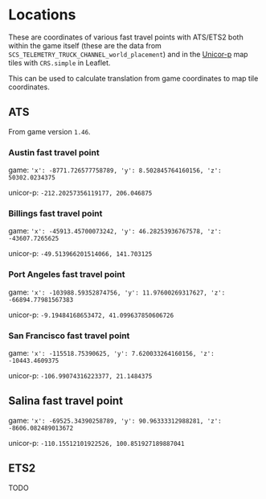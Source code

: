 # Locations

These are coordinates of various fast travel points with ATS/ETS2 both within the game itself
(these are the data from ``SCS_TELEMETRY_TRUCK_CHANNEL_world_placement``) and in the [Unicor-p](https://github.com/Unicor-p/SCS_Map_Tiles)
map tiles with ``CRS.simple`` in Leaflet.

This can be used to calculate translation from game coordinates to map tile coordinates.

## ATS

From game version ``1.46``.

### Austin fast travel point
game: ``'x': -8771.726577758789, 'y': 8.502845764160156, 'z': 50302.0234375``

unicor-p: ``-212.20257356119177, 206.046875``

### Billings fast travel point
game: ``'x': -45913.45700073242, 'y': 46.28253936767578, 'z': -43607.7265625``

unicor-p: ``-49.513966201514066, 141.703125``

### Port Angeles fast travel point
game: ``'x': -103988.59352874756, 'y': 11.97600269317627, 'z': -66894.77981567383``

unicor-p: ``-9.19484168653472, 41.099637850606726``

### San Francisco fast travel point
game: ``'x': -115518.75390625, 'y': 7.620033264160156, 'z': -10443.4609375``

unicor-p: ``-106.99074316223377, 21.1484375``

## Salina fast travel point
game: ``'x': -69525.34390258789, 'y': 90.96333312988281, 'z': -8606.082489013672``

unicor-p: ``-110.15512101922526, 100.851927189887041``

## ETS2

TODO
